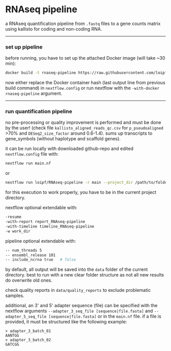 # RNAseq pipeline

a RNAseq quantification pipeline from `.fastq` files to a gene counts matrix using kallisto for coding and non-coding RNA.


---
### set up pipeline


before running, you have to set up the attached Docker image (will take ~30 min):
```sh
docker build -t rnaseq-pipeline https://raw.githubusercontent.com/loipf/RNAseq-pipeline/master/docker/Dockerfile
```

now either replace the Docker container hash (last output line from previous build command) in `nextflow.config` or run nextflow with the `-with-docker rnaseq-pipeline` argument.


---
### run quantification pipeline

no pre-processing or quality improvement is performed and must be done by the user! (check file `kallisto_aligned_reads_qc.csv` for `p_pseudoaligned` >70% and `DESeq2_size_factor` around 0.6-1.4). sums up transcripts to gene_symbols (without haplotype and scaffold genes).

it can be run locally with downloaded github-repo and edited `nextflow.config` file with:
```sh
nextflow run main.nf
```

or

```sh
nextflow run loipf/RNAseq-pipeline -r main --project_dir /path/to/folder --reads_dir /path/to/samples --ensembl_release 101 --num_threads 10 -with-docker rnsaseq-pipeline
```
for this execution to work properly, you have to be in the current project directory.


nextflow optional extendable with:
```sh
-resume
-with-report report_RNAseq-pipeline
-with-timeline timeline_RNAseq-pipeline
-w work_dir
```

pipeline optional extendable with:
```sh
-- num_threads 5
-- ensembl_release 101
-- include_ncrna true   # false
```

 

by default, all output will be saved into the `data` folder of the current directory.
best to run with a new clear folder structure as not all new results do overwrite old ones.

check quality reports in `data/quality_reports` to exclude problematic samples.


additional, an 3' and 5' adapter sequence (file) can be specified with the nextflow arguments `--adapter_3_seq_file [sequence|file.fasta]` and `--adapter_5_seq_file [sequence|file.fasta]` or in the `main.nf` file. if a file is provided, it must be structured like the following example:
```
> adapter_3_batch_01
AANTGG
> adapter_3_batch_02
GATCGG
```





